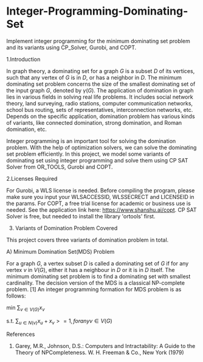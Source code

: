 # Integer-Programming-Dominating-Set
Implement integer programming for the minimum dominating set problem and its variants using CP_Solver, Gurobi, and COPT.

1.Introduction

In graph theory, a dominating set for a graph $G$ is a subset $D$ of its vertices, such that any vertex of $G$ is in $D$, or has a neighbor in $D$. The minimum dominating set problem concerns the size of the smallest dominating set of the input graph $G$, denoted by $\gamma(G)$. The application of domination in graph lies in various fields in solving real life problems. It includes social network theory, land surveying, radio stations, computer communication networks, school bus routing, sets of representatives, interconnection networks, etc. Depends on the specific application, domination problem has various kinds of variants, like connected domination, strong domination, and Roman domination, etc.

Integer programming is an important tool for solving the domination problem. With the help of optimization solvers, we can solve the dominating set problem efficiently. In this project, we model some variants of dominating set using integer programming and solve them using CP SAT Solver from OR\_TOOLS, Gurobi and COPT.

2.Licenses Required

For Gurobi, a WLS license is needed. Before compiling the program, please make sure you input your WLSACCESSID, WLSSECRECT and LICENSEID in the params. For COPT, a free trial license for academic or business use is needed. See the application link here: https://www.shanshu.ai/copt. CP SAT Solver is free, but needed to install the library 'ortools' first.

3. Variants of Domination Problem Covered
   
This project covers three variants of domination problem in total.

A) Minimum Domination Set(MDS) Problem

For a graph $G$, a vertex subset $D$ is called a dominating set of $G$ if for any vertex $v$ in $V(G)$, either it has a neighbour in $D$ or it is in $D$ itself. The minimum dominating set problem is to find a dominating set with smallest cardinality. The decision version of the MDS is a classical NP-complete problem. [1] An integer programming formation for MDS problem is as follows:

min $\sum_{v \in V(G)} x_v$

s.t. $\sum_{u \in N(v)} x_u + x_v >=1, for any v \in V(G)$

References
1. Garey, M.R., Johnson, D.S.: Computers and Intractability: A Guide to the Theory of NPCompleteness. W. H. Freeman & Co., New York (1979)
